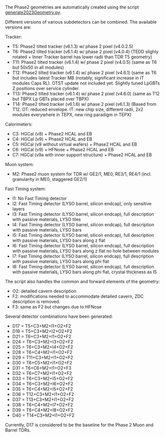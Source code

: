 The Phase2 geometries are automatically created using the script [generate2023Geometry.py](./scripts/generate2023Geometry.py).

Different versions of various subdetectors can be combined. The available versions are:

Tracker:
* T5: Phase2 tilted tracker (v6.1.3) w/ phase 2 pixel (v4.0.2.5) 
* T6: Phase2 tilted tracker (v6.1.4) w/ phase 2 pixel (v4.0.4) (TEDD slighly rotated + Inner Tracker barrel has lower radii than TDR T5 geometry)
* T11: Phase2 tilted tracker (v6.1.4) w/ phase 2 pixel (v4.0.5) (same as T6 but 50x50 in all modules)
* T12: Phase2 tilted tracker (v6.1.4) w/ phase 2 pixel (v4.6.1) (same as T6 but includes latest Tracker MB (notably, significant increase in IT modules Caps RL). OTST update not included yet. Slightly tuned LpGBTs Z positions over service cylinder.
* T13: Phase2 tilted tracker (v6.1.4) w/ phase 2 pixel (v4.6.0) (same as T12 but TBPX Lp GBTs placed over TBPX)
* T14: Phase2 tilted tracker (v6.1.6) w/ phase 2 pixel (v6.1.3) (Based from T12. OT: reduced envelope. IT: new chip size, different radii, 2x2 modules everywhere in TEPX, new ring paradigm in TEPX)

Calorimeters:
* C3: HGCal (v8) + Phase2 HCAL and EB
* C4: HGCal (v9) + Phase2 HCAL and EB
* C5: HGCal (v9 without virtual wafers) + Phase2 HCAL and EB
* C6: HGCal (v9) + HFNose + Phase2 HCAL and EB
* C7: HGCal (v9a with inner support structure) + Phase2 HCAL and EB

Muon system:
* M2: Phase2 muon system for TDR w/ GE2/1, ME0, RE3/1, RE4/1 (incl. granularity in ME0, staggered GE2/1)

Fast Timing system:
* I1: No Fast Timing detector
* I2: Fast Timing detector (LYSO barrel, silicon endcap), only sensitive layers
* I3: Fast Timing detector (LYSO barrel, silicon endcap), full description with passive materials, LYSO tiles
* I4: Fast Timing detector (LYSO barrel, silicon endcap), full description with passive materials, LYSO bars
* I5: Fast Timing detector (LYSO barrel, silicon endcap), full description with passive materials, LYSO bars along z flat
* I6: Fast Timing detector (LYSO barrel, silicon endcap), full description with passive materials, LYSO bars along z flat no hole between modules
* I7: Fast Timing detector (LYSO barrel, silicon endcap), full description with passive materials, LYSO bars along phi flat
* I8: Fast Timing detector (LYSO barrel, silicon endcap), full description with passive materials, LYSO bars along phi flat, crystal thickness as I5

The script also handles the common and forward elements of the geometry:
* O2: detailed cavern description
* F2: modifications needed to accommodate detailed cavern, ZDC description is removed.
* F3: same as F2 but changes due to HFNose

Several detector combinations have been generated:
* D17 = T5+C3+M2+I1+O2+F2 
* D19 = T5+C3+M2+I2+O2+F2 
* D21 = T6+C3+M2+I1+O2+F2
* D24 = T6+C3+M2+I3+O2+F2 
* D25 = T6+C3+M2+I4+O2+F2 
* D28 = T6+C4+M2+I1+O2+F2
* D29 = T11+C3+M2+I1+O2+F2 
* D30 = T6+C5+M2+I1+O2+F2
* D31 = T6+C6+M2+I1+O2+F3
* D32 = T6+C7+M2+I1+O2+F2
* D33 = T6+C3+M2+I5+O2+F2 
* D34 = T6+C3+M2+I6+O2+F2 
* D35 = T6+C4+M2+I5+O2+F2 
* D36 = T12+C3+M2+I1+O2+F2
* D37 = T13+C3+M2+I1+O2+F2
* D38 = T6+C4+M2+I7+O2+F2
* D39 = T6+C4+M2+I8+O2+F2
* D40 = T14+C3+M2+I1+O2+F2

Currently, D17 is considered to be the baseline for the Phase 2 Muon and Barrel TDRs.
